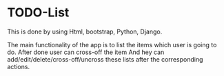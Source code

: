 # TODO-List

This is done by using Html, bootstrap, Python, Django.

The main functionality of the app is to list the items which user is going to do.
After done user can cross-off the item And hey can add/edit/delete/cross-off/uncross these lists after the corresponding actions.
